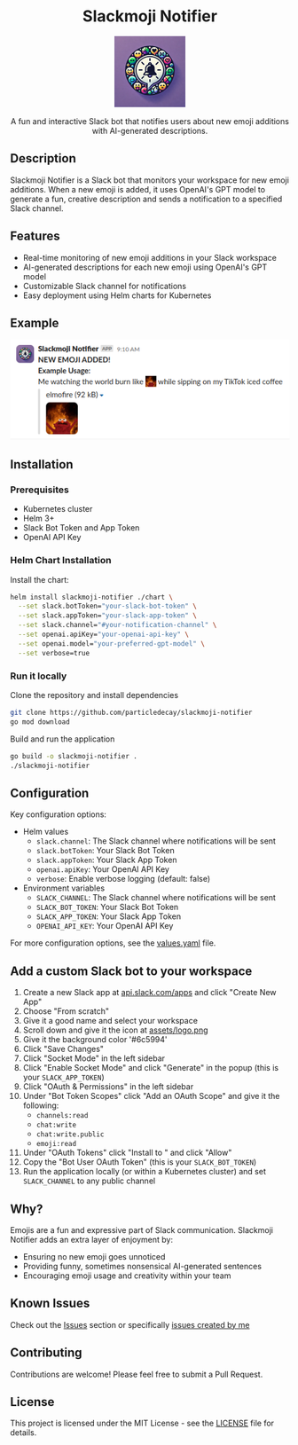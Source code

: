 <p align="center">
  <h1 align="center">Slackmoji Notifier</h1>
  <p align="center"><img src="assets/logo.png" width="128px" height="128px"></p>
  <p align="center">A fun and interactive Slack bot that notifies users about new emoji additions with AI-generated descriptions.</p>
</p>

## Description

Slackmoji Notifier is a Slack bot that monitors your workspace for new emoji additions. When a new emoji is added, it uses OpenAI's GPT model to generate a fun, creative description and sends a notification to a specified Slack channel.

## Features

- Real-time monitoring of new emoji additions in your Slack workspace
- AI-generated descriptions for each new emoji using OpenAI's GPT model
- Customizable Slack channel for notifications
- Easy deployment using Helm charts for Kubernetes

## Example

![Example](assets/example.png)

## Installation

### Prerequisites

- Kubernetes cluster
- Helm 3+
- Slack Bot Token and App Token
- OpenAI API Key

### Helm Chart Installation

Install the chart:

```sh
helm install slackmoji-notifier ./chart \
  --set slack.botToken="your-slack-bot-token" \
  --set slack.appToken="your-slack-app-token" \
  --set slack.channel="#your-notification-channel" \
  --set openai.apiKey="your-openai-api-key" \
  --set openai.model="your-preferred-gpt-model" \
  --set verbose=true
```

### Run it locally

Clone the repository and install dependencies

```sh
git clone https://github.com/particledecay/slackmoji-notifier
go mod download
```

Build and run the application

```sh
go build -o slackmoji-notifier .
./slackmoji-notifier
```

## Configuration

Key configuration options:

- Helm values
    - `slack.channel`: The Slack channel where notifications will be sent
    - `slack.botToken`: Your Slack Bot Token
    - `slack.appToken`: Your Slack App Token
    - `openai.apiKey`: Your OpenAI API Key
    - `verbose`: Enable verbose logging (default: false)
- Environment variables
    - `SLACK_CHANNEL`: The Slack channel where notifications will be sent
    - `SLACK_BOT_TOKEN`: Your Slack Bot Token
    - `SLACK_APP_TOKEN`: Your Slack App Token
    - `OPENAI_API_KEY`: Your OpenAI API Key

For more configuration options, see the [values.yaml](./values.yaml) file.

## Add a custom Slack bot to your workspace

1. Create a new Slack app at [api.slack.com/apps](https://api.slack.com/apps) and click "Create New App"
2. Choose "From scratch"
3. Give it a good name and select your workspace
4. Scroll down and give it the icon at [assets/logo.png](./assets/logo.png)
5. Give it the background color '#6c5994'
6. Click "Save Changes"
7. Click "Socket Mode" in the left sidebar
8. Click "Enable Socket Mode" and click "Generate" in the popup (this is your `SLACK_APP_TOKEN`)
9. Click "OAuth & Permissions" in the left sidebar
10. Under "Bot Token Scopes" click "Add an OAuth Scope" and give it the following:
    - `channels:read`
    - `chat:write`
    - `chat:write.public`
    - `emoji:read`
11. Under "OAuth Tokens" click "Install to <Workspace>" and click "Allow"
12. Copy the "Bot User OAuth Token" (this is your `SLACK_BOT_TOKEN`)
13. Run the application locally (or within a Kubernetes cluster) and set `SLACK_CHANNEL` to any public channel

## Why?

Emojis are a fun and expressive part of Slack communication. Slackmoji Notifier adds an extra layer of enjoyment by:

- Ensuring no new emoji goes unnoticed
- Providing funny, sometimes nonsensical AI-generated sentences
- Encouraging emoji usage and creativity within your team

## Known Issues

Check out the [Issues](https://github.com/particledecay/slackmoji-notifier/issues) section or specifically [issues created by me](https://github.com/particledecay/slackmoji-notifier/issues?q=is:issue+is:open+sort:updated-desc+author:particledecay)

## Contributing

Contributions are welcome! Please feel free to submit a Pull Request.

## License

This project is licensed under the MIT License - see the [LICENSE](LICENSE) file for details.

